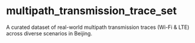 # multipath_transmission_trace_set
A curated dataset of real-world multipath transmission traces (Wi-Fi &amp; LTE) across diverse scenarios in Beijing.
